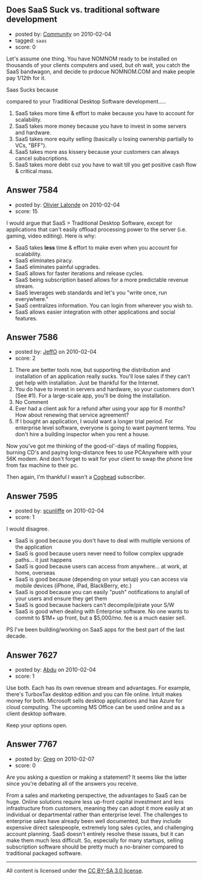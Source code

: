 ## Does SaaS Suck vs. traditional software development

- posted by: [Community](https://stackexchange.com/users/-1/-1-community) on 2010-02-04
- tagged: `saas`
- score: 0

Let's assume one thing. You have NOMNOM ready to be installed on thousands of your clients computers and used, but oh wait, you catch the SaaS bandwagon, and decide to prdocue NOMNOM.COM and make people pay 1/12th for it.

Saas Sucks because

compared to your Traditional Desktop Software development.....

   1. SaaS takes more time & effort to make because you have to account for scalability.
   2. SaaS takes more money because you have to invest in some servers and hardware.
   3. SaaS takes more equity selling (basically u losing ownership partially to VCs, "BFF").
   4. SaaS takes more ass kissery because your customers can always cancel subscriptions.
   5. SaaS takes more debt cuz you have to wait till you get positive cash flow & critical mass.


## Answer 7584

- posted by: [Olivier Lalonde](https://stackexchange.com/users/-1/1030-olivier-lalonde) on 2010-02-04
- score: 15

I would argue that SaaS > Traditional Desktop Software, except for applications that can't easily offload processing power to the server (i.e. gaming, video editing). Here is why:

- SaaS takes **less** time & effort to make even when you account for scalability.
- SaaS eliminates piracy.
- SaaS eliminates painful upgrades.
- SaaS allows for faster iterations and release cycles. 
- SaaS being subscription based allows for a more predictable revenue stream.
- SaaS leverages web standards and let's you "write once, run everywhere."
- SaaS centralizes information. You can login from wherever you wish to.
- SaaS allows easier integration with other applications and social features.


## Answer 7586

- posted by: [JeffO](https://stackexchange.com/users/-1/1796-jeffo) on 2010-02-04
- score: 2

<ol>
<li>There are better tools now, but
supporting the distribution and
installation of an application
really sucks. You'll lose sales if they can't get help with installation. Just be thankful for the Internet. </li>
<li>You do have to invest in servers
and hardware, so your customers
don't (See #1). For a large-scale app, you'll be doing the installation.</li>
<li>No Comment</li>
<li>Ever had a client ask for a refund
after using your app for 8 months?
How about renewing that service
agreement? </li>
<li>If I bought an application, I would
want a longer trial period. For enterprise level software, everyone is going to want payment terms. You don't hire a building inspector when you rent a house.</li>
</ol>

<p>Now you've got me thinking of the good-ol'-days of mailing floppies, burning CD's and paying long-distance fees to use PCAnywhere with your 56K modem. And don't forget to wait for your client to swap the phone line from fax machine to their pc.</p>

<p>Then again, I'm thankful I wasn't a <a href="http://www.coghead.com" rel="nofollow">Coghead</a> subscriber.</p>



## Answer 7595

- posted by: [scunliffe](https://stackexchange.com/users/-1/1103-scunliffe) on 2010-02-04
- score: 1

I would disagree.

 - SaaS is good because you don't have to deal with multiple versions of the application
 - SaaS is good because users never need to follow complex upgrade paths... it just happens
 - SaaS is good because users can access from anywhere... at work, at home, overseas
 - SaaS is good because (depending on your setup) you can access via mobile devices (iPhone, iPad, BlackBerry, etc.)
 - SaaS is good because you can easily "push" notifications to any/all of your users and ensure they get them
 - SaaS is good because hackers can't decompile/pirate your S/W
 - SaaS is good when dealing with Enterprise software. No one wants to commit to $1M+ up front, but a $5,000/mo. fee is a much easier sell.

PS I've been building/working on SaaS apps for the best part of the last decade.


## Answer 7627

- posted by: [Abdu](https://stackexchange.com/users/-1/2029-abdu) on 2010-02-04
- score: 1


Use both. Each has its own revenue stream and advantages. For example, there's TurboxTax desktop edition and you can file online. Intuit makes money for both. Microsoft sells desktop applications and has Azure for cloud computing. The upcoming MS Office can be used online and as a client desktop software. 

Keep your options open.


## Answer 7767

- posted by: [Greg](https://stackexchange.com/users/-1/2427-greg) on 2010-02-07
- score: 0

Are you asking a question or making a statement?  It seems like the latter since you're debating all of the answers you receive.

From a sales and marketing perspective, the advantages to SaaS can be huge.  Online solutions require less up-front capital investment and less infrastructure from customers, meaning they can adopt it more easily at an individual or departmental rather than enterprise level.  The challenges to enterprise sales have already been well documented, but they include expensive direct salespeople, extremely long sales cycles, and challenging account planning.  SaaS doesn't entirely resolve these issues, but it can make them much less difficult.  So, especially for many startups, selling subscription software should be pretty much a no-brainer compared to traditional packaged software.



---

All content is licensed under the [CC BY-SA 3.0 license](https://creativecommons.org/licenses/by-sa/3.0/).
